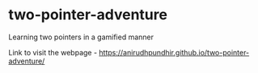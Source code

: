 # two-pointer-adventure
Learning two pointers in a gamified manner


Link to visit the webpage - https://anirudhpundhir.github.io/two-pointer-adventure/ 
